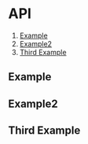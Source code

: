 # API
1. [Example](#example)
2. [Example2](#example2)
3. [Third Example](#third-example)

## Example
## Example2
## Third Example
